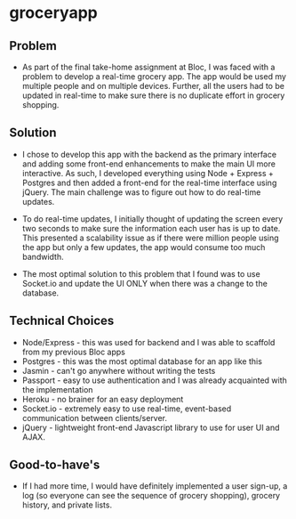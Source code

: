 # groceryapp

## Problem

* As part of the final take-home assignment at Bloc, I was faced with a problem to develop a real-time grocery app. The app would be used my multiple people and on multiple devices. Further, all the users had to be updated in real-time to make sure there is no duplicate effort in grocery shopping.

## Solution

* I chose to develop this app with the backend as the primary interface and adding some front-end enhancements to make the main UI more interactive. As such, I developed everything using Node + Express + Postgres and then added a front-end for the real-time interface using jQuery. The main challenge was to figure out how to do real-time updates.

* To do real-time updates, I initially thought of updating the screen every two seconds to make sure the information each user has is up to date. This presented a scalability issue as if there were million people using the app but only a few updates, the app would consume too much bandwidth.

* The most optimal solution to this problem that I found was to use Socket.io and update the UI ONLY when there was a change to the database.

## Technical Choices

* Node/Express - this was used for backend and I was able to scaffold from my previous Bloc apps
* Postgres - this was the most optimal database for an app like this
* Jasmin - can't go anywhere without writing the tests
* Passport - easy to use authentication and I was already acquainted with the implementation
* Heroku - no brainer for an easy deployment
* Socket.io - extremely easy to use real-time, event-based communication between clients/server.
* jQuery - lightweight front-end Javascript library to use for user UI and AJAX.

## Good-to-have's

* If I had more time, I would have definitely implemented a user sign-up, a log (so everyone can see the sequence of grocery shopping), grocery history, and private lists.
